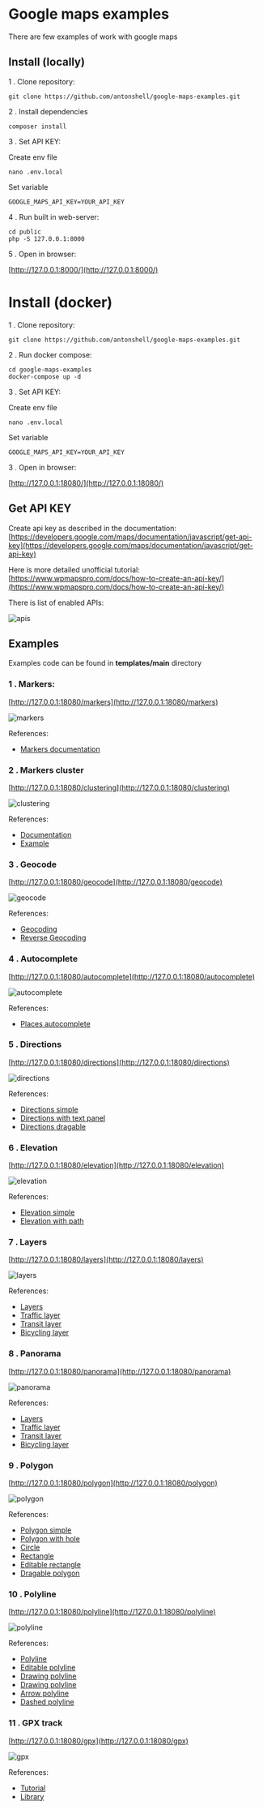 # Google maps examples

There are few examples of work with google maps

## Install (locally)

1 . Clone repository:

```
git clone https://github.com/antonshell/google-maps-examples.git
```

2 . Install dependencies

```
composer install
```

3 . Set API KEY:

Create env file
```
nano .env.local
```

Set variable
```
GOOGLE_MAPS_API_KEY=YOUR_API_KEY
```

4 . Run built in web-server:

```
cd public
php -S 127.0.0.1:8000
```

5 . Open in browser:

[http://127.0.0.1:8000/](http://127.0.0.1:8000/)

# Install (docker)

1 . Clone repository:

```
git clone https://github.com/antonshell/google-maps-examples.git
```

2 . Run docker compose:

```
cd google-maps-examples
docker-compose up -d
```

3 . Set API KEY:

Create env file
```
nano .env.local
```

Set variable
```
GOOGLE_MAPS_API_KEY=YOUR_API_KEY
```

3 . Open in browser:

[http://127.0.0.1:18080/](http://127.0.0.1:18080/)

## Get API KEY

Create api key as described in the documentation:
[https://developers.google.com/maps/documentation/javascript/get-api-key](https://developers.google.com/maps/documentation/javascript/get-api-key)

Here is more detailed unofficial tutorial:
[https://www.wpmapspro.com/docs/how-to-create-an-api-key/](https://www.wpmapspro.com/docs/how-to-create-an-api-key/)

There is list of enabled APIs:

![apis](/public/assets/img/examples/apis.png)

## Examples

Examples code can be found in **templates/main** directory

### 1 . Markers: 

[http://127.0.0.1:18080/markers](http://127.0.0.1:18080/markers)

![markers](/public/assets/img/examples/markers.png)

References:

- [Markers documentation](https://developers.google.com/maps/documentation/javascript/markers)

### 2 . Markers cluster

[http://127.0.0.1:18080/clustering](http://127.0.0.1:18080/clustering)

![clustering](/public/assets/img/examples/clustering.png)

References:

- [Documentation](https://developers.google.com/maps/documentation/javascript/marker-clustering)
- [Example](https://googlemaps.github.io/v3-utility-library/packages/markerclustererplus/examples/advanced_example.html)

### 3 . Geocode

[http://127.0.0.1:18080/geocode](http://127.0.0.1:18080/geocode)

![geocode](/public/assets/img/examples/geocode.png)

References:

- [Geocoding](https://developers.google.com/maps/documentation/javascript/examples/geocoding-simple)
- [Reverse Geocoding](https://developers.google.com/maps/documentation/javascript/examples/geocoding-reverse)

### 4 . Autocomplete

[http://127.0.0.1:18080/autocomplete](http://127.0.0.1:18080/autocomplete)

![autocomplete](/public/assets/img/examples/autocomplete.png)

References:

- [Places autocomplete](https://developers.google.com/maps/documentation/javascript/examples/places-autocomplete)

### 5 . Directions

[http://127.0.0.1:18080/directions](http://127.0.0.1:18080/directions)

![directions](/public/assets/img/examples/directions.png)

References:

- [Directions simple](https://developers.google.com/maps/documentation/javascript/examples/directions-simple)
- [Directions with text panel](https://developers.google.com/maps/documentation/javascript/examples/directions-panel)
- [Directions dragable](https://developers.google.com/maps/documentation/javascript/examples/directions-draggable)

### 6 . Elevation

[http://127.0.0.1:18080/elevation](http://127.0.0.1:18080/elevation)

![elevation](/public/assets/img/examples/elevation.png)

References:

- [Elevation simple](https://developers.google.com/maps/documentation/javascript/examples/elevation-simple)
- [Elevation with path](https://developers.google.com/maps/documentation/javascript/examples/elevation-paths)

### 7 . Layers

[http://127.0.0.1:18080/layers](http://127.0.0.1:18080/layers)

![layers](/public/assets/img/examples/layers.png)

References:

- [Layers](https://developers.google.com/maps/documentation/javascript/layers)
- [Traffic layer](https://developers.google.com/maps/documentation/javascript/examples/layer-traffic)
- [Transit layer](https://developers.google.com/maps/documentation/javascript/examples/layer-transit)
- [Bicycling layer](https://developers.google.com/maps/documentation/javascript/examples/layer-bicycling)

### 8 . Panorama

[http://127.0.0.1:18080/panorama](http://127.0.0.1:18080/panorama)

![panorama](/public/assets/img/examples/panorama.png)

References:

- [Layers](https://developers.google.com/maps/documentation/javascript/layers)
- [Traffic layer](https://developers.google.com/maps/documentation/javascript/examples/layer-traffic)
- [Transit layer](https://developers.google.com/maps/documentation/javascript/examples/layer-transit)
- [Bicycling layer](https://developers.google.com/maps/documentation/javascript/examples/layer-bicycling)

### 9 . Polygon

[http://127.0.0.1:18080/polygon](http://127.0.0.1:18080/polygon)

![polygon](/public/assets/img/examples/polygon.png)

References:

- [Polygon simple](https://developers.google.com/maps/documentation/javascript/examples/polygon-simple)
- [Polygon with hole](https://developers.google.com/maps/documentation/javascript/examples/polygon-hole)
- [Circle](https://developers.google.com/maps/documentation/javascript/examples/circle-simple)
- [Rectangle](https://developers.google.com/maps/documentation/javascript/examples/rectangle-simple)
- [Editable rectangle](https://developers.google.com/maps/documentation/javascript/examples/user-editable-shapes)
- [Dragable polygon](https://developers.google.com/maps/documentation/javascript/examples/polygon-draggable)

### 10 . Polyline

[http://127.0.0.1:18080/polyline](http://127.0.0.1:18080/polyline)

![polyline](/public/assets/img/examples/polyline.png)

References:

- [Polyline](https://developers.google.com/maps/documentation/javascript/examples/polyline-simple)
- [Editable polyline](https://developers.google.com/maps/documentation/javascript/examples/delete-vertex-menu)
- [Drawing polyline](https://developers.google.com/maps/documentation/javascript/examples/polyline-complex)
- [Drawing polyline](https://developers.google.com/maps/documentation/javascript/examples/polyline-complex)
- [Arrow polyline](https://developers.google.com/maps/documentation/javascript/examples/overlay-symbol-arrow)
- [Dashed polyline](https://developers.google.com/maps/documentation/javascript/examples/overlay-symbol-dashed)

### 11 . GPX track

[http://127.0.0.1:18080/gpx](http://127.0.0.1:18080/gpx)

![gpx](/public/assets/img/examples/gpx.png)

References:

- [Tutorial](http://christopherpeplin.com/2011/05/gpxviewer/)
- [Library](https://github.com/peplin/gpxviewer)